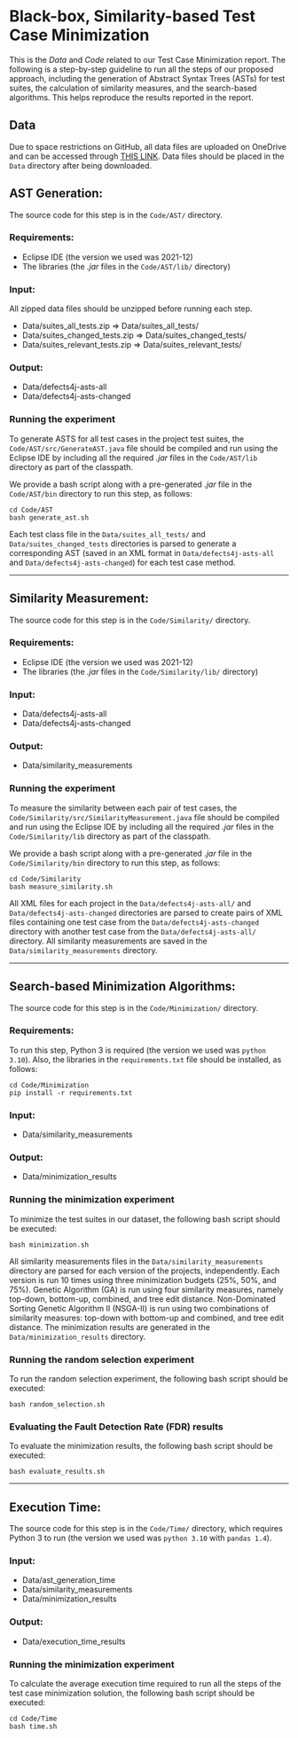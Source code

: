 # Black-box, Similarity-based Test Case Minimization
This is the _Data_ and _Code_ related to our Test Case Minimization report. The following is a step-by-step guideline to run all the steps of our proposed approach, including the generation of Abstract Syntax Trees (ASTs) for test suites, the calculation of similarity measures, and the search-based algorithms. This helps reproduce the results reported in the report.

## Data
Due to space restrictions on GitHub, all data files are uploaded on OneDrive and can be accessed through [THIS LINK](https://uottawa-my.sharepoint.com/personal/tghaleb_uottawa_ca/_layouts/15/guestaccess.aspx?folderid=0f0805c2fc6494ce09e68304d1a11e7bb&authkey=AYEuYQ3GyZrGzm-Vr3KfjUw&e=jnipWh). Data files should be placed in the `Data` directory after being downloaded.

## AST Generation:
The source code for this step is in the `Code/AST/` directory.

### Requirements:
- Eclipse IDE (the version we used was 2021-12)
- The libraries (the _.jar_ files in the `Code/AST/lib/` directory) 

### Input:
All zipped data files should be unzipped before running each step.
* Data/suites_all_tests.zip => Data/suites_all_tests/
* Data/suites_changed_tests.zip => Data/suites_changed_tests/
* Data/suites_relevant_tests.zip => Data/suites_relevant_tests/

### Output:
* Data/defects4j-asts-all
* Data/defects4j-asts-changed

### Running the experiment
To generate ASTS for all test cases in the project test suites, the `Code/AST/src/GenerateAST.java` file should be compiled and run using the Eclipse IDE by including all the required _.jar_ files in the `Code/AST/lib` directory as part of the classpath. 

We provide a bash script along with a pre-generated _.jar_ file in the `Code/AST/bin` directory to run this step, as follows:

```console
cd Code/AST
bash generate_ast.sh
```

Each test class file in the `Data/suites_all_tests/` and `Data/suites_changed_tests` directories is parsed to generate a corresponding AST (saved in an XML format in `Data/defects4j-asts-all` and `Data/defects4j-asts-changed`) for each test case method.

---

## Similarity Measurement:
The source code for this step is in the `Code/Similarity/` directory.

### Requirements:
- Eclipse IDE (the version we used was 2021-12)
- The libraries (the _.jar_ files in the `Code/Similarity/lib/` directory) 

### Input:
* Data/defects4j-asts-all
* Data/defects4j-asts-changed

### Output:
* Data/similarity_measurements

### Running the experiment
To measure the similarity between each pair of test cases, the `Code/Similarity/src/SimilarityMeasurement.java` file should be compiled and run using the Eclipse IDE by including all the required _.jar_ files in the `Code/Similarity/lib` directory as part of the classpath. 

We provide a bash script along with a pre-generated _.jar_ file in the `Code/Similarity/bin` directory to run this step, as follows:

```console
cd Code/Similarity
bash measure_similarity.sh
```

All XML files for each project in the `Data/defects4j-asts-all/` and `Data/defects4j-asts-changed` directories are parsed to create pairs of XML files containing one test case from the  `Data/defects4j-asts-changed` directory with another test case from the `Data/defects4j-asts-all/` directory. All similarity measurements are saved in the `Data/similarity_measurements` directory.

---

## Search-based Minimization Algorithms:
The source code for this step is in the `Code/Minimization/` directory.

### Requirements:
To run this step, Python 3 is required (the version we used was `python 3.10`). Also, the libraries in the `requirements.txt` file should be installed, as follows:

```console
cd Code/Minimization
pip install -r requirements.txt
```

### Input:
* Data/similarity_measurements

### Output:
* Data/minimization_results

### Running the minimization experiment
To minimize the test suites in our dataset, the following bash script should be executed:

```console
bash minimization.sh
```

All similarity measurements files in the `Data/similarity_measurements` directory are parsed for each version of the projects, independently. Each version is run 10 times using three minimization budgets (25%, 50%, and 75%). Genetic Algorithm (GA) is run using four similarity measures, namely top-down, bottom-up, combined, and tree edit distance. Non-Dominated Sorting Genetic Algorithm II (NSGA-II) is run using two combinations of similarity measures: top-down with bottom-up and combined, and tree edit distance. The minimization results are generated in the `Data/minimization_results` directory.

### Running the random selection experiment
To run the random selection experiment, the following bash script should be executed:

```console
bash random_selection.sh
```

### Evaluating the Fault Detection Rate (FDR) results

To evaluate the minimization results, the following bash script should be executed:

```console
bash evaluate_results.sh
```

---

## Execution Time:
The source code for this step is in the `Code/Time/` directory, which requires Python 3 to run (the version we used was `python 3.10` with `pandas 1.4`).

### Input:
* Data/ast_generation_time
* Data/similarity_measurements
* Data/minimization_results

### Output:
* Data/execution_time_results

### Running the minimization experiment
To calculate the average execution time required to run all the steps of the test case minimization solution, the following bash script should be executed:

```console
cd Code/Time
bash time.sh
```

